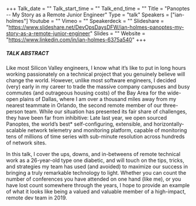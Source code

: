 +++
Talk_date = ""
Talk_start_time = ""
Talk_end_time = ""
Title = "Panoptes -- My Story as a Remote Junior Engineer"
Type = "talk"
Speakers = ["ian-holmes"]
Youtube = ""
Vimeo = ""
Speakerdeck = ""
Slideshare = "https://www.slideshare.net/DevOpsDaysDFW/ian-holmes-panoptes-my-story-as-a-remote-junior-engineer"
Slides = ""
Website = "https://www.linkedin.com/in/ian-holmes-6375a540"
+++

##### TALK ABSTRACT

Like most Silicon Valley engineers, I know what it’s like to put in long hours working passionately on a technical project that you genuinely believe will change the world. However, unlike most software engineers, I decided (very) early in my career to trade the massive company campuses and busy commutes (and outrageous housing costs) of the Bay Area for the wide-open plains of Dallas, where I am over a thousand miles away from my nearest teammate in Orlando, the second remote member of our three-person team. While our situation has presented its fair share of challenges, they have been far from inhibitive: Late last year, we open sourced Panoptes, the world’s best* self-configuring, extensible, and horizontally-scalable network telemetry and monitoring platform, capable of monitoring tens of millions of time series with sub-minute resolution across hundreds of network sites.

In this talk, I cover the ups, downs, and in-betweens of remote technical work as a 26-year-old type one diabetic, and will touch on the tips, tricks, and strategies my team has used (and avoided) to maximize our success in bringing a truly remarkable technology to light. Whether you can count the number of conferences you have attended on one hand (like me), or you have lost count somewhere through the years, I hope to provide an example of what it looks like being a valued and valuable member of a high-impact, remote dev team in 2019.